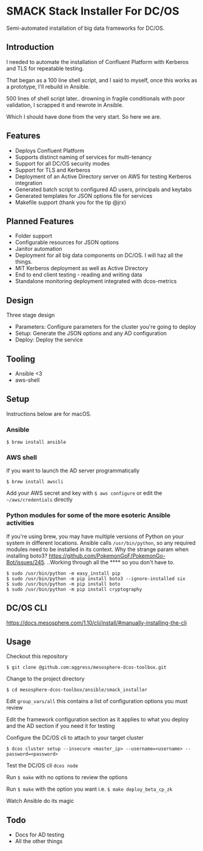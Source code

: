 
# SMACK Stack Installer For DC/OS

Semi-automated installation of big data frameworks for DC/OS.

## Introduction

I needed to automate the installation of Confluent Platform with Kerberos and TLS for repeatable testing.

That began as a 100 line shell script, and I said to myself, once this works as a prototype, I'll rebuild in Ansible.

500 lines of shell script later.. drowning in fragile conditionals with poor validation, I scrapped it and rewrote in Ansible.

Which I should have done from the very start. So here we are.

## Features

- Deploys Confluent Platform
- Supports distinct naming of services for multi-tenancy
- Support for all DC/OS security modes
- Support for TLS and Kerberos
- Deployment of an Active Directory server on AWS for testing Kerberos integration
- Generated batch script to configured AD users, principals and keytabs
- Generated templates for JSON options file for services
- Makefile support (thank you for the tip @jrx)

## Planned Features

- Folder support
- Configurable resources for JSON options
- Janitor automation
- Deployment for all big data components on DC/OS. I will haz all the things.
- MIT Kerberos deployment as well as Active Directory
- End to end client testing - reading and writing data
- Standalone monitoring deployment integrated with dcos-metrics

## Design

Three stage design

- Parameters: Configure parameters for the cluster you're going to deploy
- Setup: Generate the JSON options and any AD configuration
- Deploy: Deploy the service

## Tooling

- Ansible <3
- aws-shell

## Setup

Instructions below are for macOS. 

### Ansible
```
$ brew install ansible
```

### AWS shell

If you want to launch the AD server programmatically
```
$ brew install awscli
```

Add your AWS secret and key with `$ aws configure` or edit the `~/aws/credentials` directly

### Python modules for some of the more esoteric Ansible activities

If you're using brew, you may have multiple versions of Python on your system in different locations.
Ansible calls `/usr/bin/python`, so any required modules need to be installed in its context.
Why the strange param when installing boto3? https://github.com/PokemonGoF/PokemonGo-Bot/issues/245.
..Working through all the **** so you don't have to.
```
$ sudo /usr/bin/python -m easy_install pip
$ sudo /usr/bin/python -m pip install boto3 --ignore-installed six
$ sudo /usr/bin/python -m pip install boto
$ sudo /usr/bin/python -m pip install cryptography
```
## DC/OS CLI

https://docs.mesosphere.com/1.10/cli/install/#manually-installing-the-cli


## Usage

Checkout this repository 
```
$ git clone @github.com:aggress/mesosphere-dcos-toolbox.git
```
Change to the project directory
```
$ cd mesosphere-dcos-toolbox/ansible/smack_installer
```
Edit `group_vars/all` this contains a list of configuration options you must review

Edit the framework configuration section as it applies to what you deploy and the AD section if you need it for testing

Configure the DC/OS cli to attach to your target cluster 
```
$ dcos cluster setup --insecure <master_ip> --username=<username> --password=<password>
```
Test the DC/OS cli `dcos node`

Run `$ make` with no options to review the options

Run `$ make` with the option you want i.e. `$ make deploy_beta_cp_zk`

Watch Ansible do its magic

## Todo

- Docs for AD testing
- All the other things

